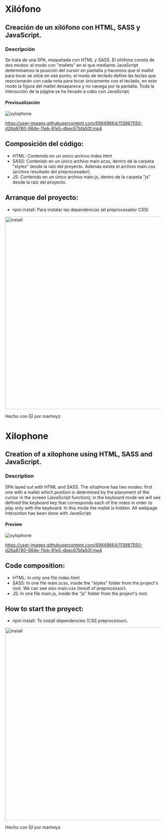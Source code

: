 # Xilófono
## Creación de un xilófono con HTML, SASS y JavaScript.


### Descripción

Se trata de una SPA, maquetada con HTML y SASS. El xilófono consta de dos modos: el modo con "mallets" en el que mediante JavaScript determinamos la posición del cursor en pantalla y hacemos que el mallot para tocar se sitúe en ese punto;
el modo de teclado define las teclas que reaccionarán con cada nota para tocar únicamente con el teclado, en este modo la figura del mallet desaparece y no navega por la pantalla.
Toda la interacción de la página se ha llevado a cabo con JavaScript. 

#### Previsualización

![xylophone](https://user-images.githubusercontent.com/69849664/113987527-cb437980-984e-11eb-953f-ce0a96670d87.PNG)

https://user-images.githubusercontent.com/69849664/113987550-d26a8780-984e-11eb-81e5-dbec67bfa50f.mp4

## Composición del código:

- HTML: Contenido en un único archivo index.html
- SASS: Contenido en un único archivo main.scss, dentro de la carpeta "styles" desde la raíz del proyecto. Además existe el archivo main.css (archivo resultado del preprocesador).
- JS: Contenido en un único archivo main.js, dentro de la carpeta  "js" desde la raíz del proyecto.

## Arranque del proyecto:

- npm install: Para instalar las dependencias (el preprocesador CSS)
<img width="624" alt="install" src="https://user-images.githubusercontent.com/69849664/101142786-61a02e00-3616-11eb-877a-cff3666ceee5.PNG">

Hecho con :cat: por martreyz



# Xilophone
## Creation of a xilophone using HTML, SASS and JavaScript.


### Description

SPA layed out with HTML and SASS. The xilophone has two modes: first one with a mallet which position is determined by the placement of the cursor in the screen (JavaScript function);
in the keyboard mode we will see defined the keyboard key that corresponds each of the notes in order to play only with the keyboard. In this mode the mallet is hidden.
All webpage interaction has been done with JavaScript

#### Preview

![xylophone](https://user-images.githubusercontent.com/69849664/113987527-cb437980-984e-11eb-953f-ce0a96670d87.PNG)

https://user-images.githubusercontent.com/69849664/113987550-d26a8780-984e-11eb-81e5-dbec67bfa50f.mp4

## Code composition:

- HTML: In only one file index.html
- SASS: In one file main.scss, inside the "styles" folder from the project's root. We can see also main.css (result of preprocessor).
- JS: In one file main.js, inside the "js" folder from the project's root.

## How to start the proyect:

- npm install: To install dependencies (CSS preprocessor).
<img width="624" alt="install" src="https://user-images.githubusercontent.com/69849664/101142786-61a02e00-3616-11eb-877a-cff3666ceee5.PNG">


Hecho con :cat: por martreyz
